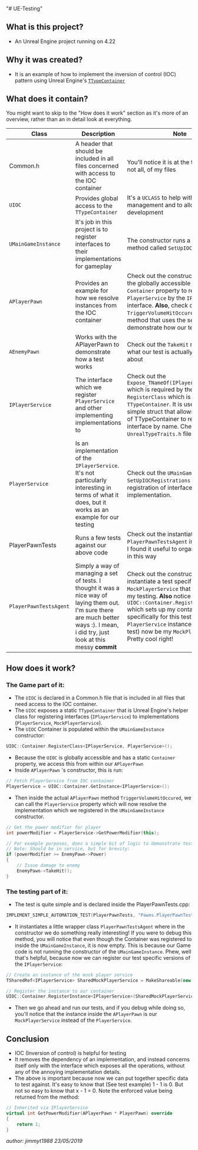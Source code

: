 
"# UE-Testing" 

## What is this project?
- An Unreal Engine project running on 4.22

## Why it was created?
- It is an example of how to implement the inversion of control (IOC) pattern using Unreal Engine's [`TTypeContainer`](https://api.unrealengine.com/INT/API/Runtime/Core/Misc/TTypeContainer/index.html)

## What does it contain?

You might want to skip to the "How does it work" section as it's more of an overview, rather than an in detail look at everything.

|Class|Description|Note|
|--|--|--|
|Common.h|A header that should be included in all files concerned with access to the IOC container|You'll notice it is at the top of most, if not all, of my files|
|`UIOC`|Provides global access to the `TTypeContainer`|It's a `UCLASS` to help with memory management and to allow for further development|
|`UMainGameInstance`|It's job in this project is to register interfaces to their implementations for gameplay|The constructor runs a private method called `SetUpIOCRegistrations`|
|`APlayerPawn`|Provides an example for how we resolve instances from the IOC container|Check out the constructor which uses the globally accessible `UIOC` static `Container` property to resolve a `PlayerService` by the `IPlayerService` interface. **Also**, check out the `TriggerVolumeHitOccured` delegate method that uses the service to demonstrate how our tests work |
|`AEnemyPawn`|Works with the APlayerPawn to demonstrate how a test works|Check out the `TakeHit` method for what our test is actually concerned about|
|`IPlayerService`|The interface which we register `PlayerService` and other implementing implementations to|Check out the `Expose_TNameOf(IPlayerService)` which is required by the `RegisterClass` which is on the `TTypeContainer`. It is used to create a simple struct that allows the internals of TTypeContainer to reference your interface by name. Check it out in the `UnrealTypeTraits.h` file|
|`PlayerService`|Is an implementation of the `IPlayerService`. It's not particularly interesting in terms of what it does, but it works as an example for our testing|Check out the `UMainGameInstance`'s `SetUpIOCRegistrations` method's registration of interface to implementation.|
|PlayerPawnTests|Runs a few tests against our above code|Check out the instantiation of `PlayerPawnTestsAgent` inside its belly. I found it useful to organise my tests in this way|
|`PlayerPawnTestsAgent`|Simply a way of managing a set of tests. I thought it was a nice way of laying them out. I'm sure there are much better ways :). I mean, i did try, just look at this messy **commit**|Check out the constructor where i instantiate a test specific `MockPlayerService` that helps me with my testing. **Also** notice that I call `UIOC::Container.RegisterInstance...` which sets up my container specifically for this test. My `APawn`'s `PlayerService` instance will (for my test) now be my `MockPlayerService`. Pretty cool right!|

## How does it work?
### The Game part of it:
- The `UIOC` is declared in a Common.h file that is included in all files that need access to the IOC container.
- The `UIOC` exposes a static `TTypeContainer` that is Unreal Engine's helper class for registering interfaces (`IPlayerService`) to implementations (`PlayerService`, `MockPlayerService`).
- The `UIOC` Container is populated within the `UMainGameInstance` constructor:
```cpp
UIOC::Container.RegisterClass<IPlayerService, PlayerService>();
```
- Because the `UIOC` is globally accessible and has a static `Container` property, we access this from within our `APlayerPawn`
- Inside `APlayerPawn` 's constructor, this is run:
```cpp
// Fetch PlayerService from IOC container
PlayerService = UIOC::Container.GetInstance<IPlayerService>();
```
- Then inside the actual `APlayerPawn` method `TriggerVolumeHitOccured`, we can call the `PlayerService` property which will now resolve the implementation which we registered in the `UMainGameInstance` constructor.
```cpp
// Get the power modifier for player
int powerModifier = PlayerService->GetPowerModifier(this);

// For example purposes, does a simple bit of logic to demonstrate test
// Note: Should be in service, but for brevity:
if (powerModifier >= EnemyPawn->Power)
{
	// Issue damage to enemy
	EnemyPawn->TakeHit();
}
```
### The testing part of it:
- The test is quite simple and is declared inside the PlayerPawnTests.cpp:
```cpp
IMPLEMENT_SIMPLE_AUTOMATION_TEST(PlayerPawnTests, "Pawns.PlayerPawnTests", EAutomationTestFlags::EditorContext | EAutomationTestFlags::EngineFilter)
```
- It instantiates a little wrapper class `PlayerPawnTestsAgent` where in the constructor we do something really interesting! If you were to debug this method, you will notice that even though the Container was registered to inside the `UMainGameInstance`, it is now empty. This is because our Game code is not running the constructor of the `UMainGameInstance`. Phew, well that's helpful, because now we can register our test specific versions of the `IPlayerService`:
```cpp
// Create an instance of the mock player service
TSharedRef<IPlayerService> SharedMockPlayerService = MakeShareable(new MockPlayerService());

// Register the instance to our container
UIOC::Container.RegisterInstance<IPlayerService>(SharedMockPlayerService);
```
- Then we go ahead and run our tests, and if you debug while doing so, you'll notice that the instance inside the `APlayerPawn` is our `MockPlayerService` instead of the `PlayerService`.

## Conclusion
- IOC (Inversion of control) is helpful for testing
- It removes the dependency of an implementation, and instead concerns itself only with the interface which exposes all the operations, without any of the annoying implementation details.
- The above is important because now we can put together specific data to test against. It's easy to know that (See test example) 1 - 1 is 0. But not so easy to know that x - 1 = 0. Note the enforced value being returned from the method:
```cpp
// Inherited via IPlayerService
virtual int GetPowerModifier(APlayerPawn * PlayerPawn) override
{
	return 1;
}
```
*author: jimmyt1988*
*23/05/2019*